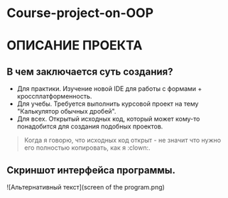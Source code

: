 # Course-project-on-OOP

ОПИСАНИЕ ПРОЕКТА
========================
В чем заключается суть создания?
-------------------------
* Для практики. Изучение новой IDE для работы с формами + кроссплатформенность.
* Для учебы. Требуется выполнить курсовой проект на тему "Калькулятор обычных дробей".
* Для всех. Открытый исходных код, который может кому-то понадобится для создания подобных проектов.
> Когда я говорю, что исходных код открыт - не значит что нужно его полностью копировать, как я :clown:.

Скриншот интерфейса программы.
-------------------------

![Альтернативный текст](screen of the program.png)
